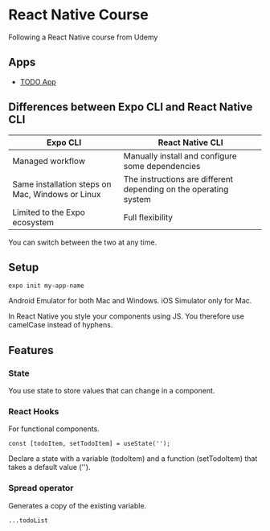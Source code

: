 # React Native Course
Following a React Native course from Udemy

## Apps
* [TODO App](https://github.com/vriesm060/todo-app)

## Differences between Expo CLI and React Native CLI

| Expo CLI                                         | React Native CLI                                                 |
| ------------------------------------------------ | ---------------------------------------------------------------- |
| Managed workflow                                 | Manually install and configure some dependencies                 |
| Same installation steps on Mac, Windows or Linux | The instructions are different depending on the operating system |
| Limited to the Expo ecosystem                    | Full flexibility                                                 |

You can switch between the two at any time.

## Setup

`expo init my-app-name`

Android Emulator for both Mac and Windows.
iOS Simulator only for Mac.

In React Native you style your components using JS.
You therefore use camelCase instead of hyphens.

## Features

### State
You use state to store values that can change in a component.

### React Hooks
For functional components.

`const [todoItem, setTodoItem] = useState('');`

Declare a state with a variable (todoItem) and a function (setTodoItem) that takes a default value ('').

### Spread operator
Generates a copy of the existing variable.

`...todoList`
